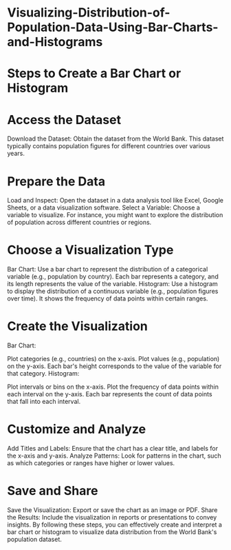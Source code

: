 # Visualizing-Distribution-of-Population-Data-Using-Bar-Charts-and-Histograms
# Steps to Create a Bar Chart or Histogram
# Access the Dataset

Download the Dataset: Obtain the dataset from the World Bank. This dataset typically contains population figures for different countries over various years.
# Prepare the Data

Load and Inspect: Open the dataset in a data analysis tool like Excel, Google Sheets, or a data visualization software.
Select a Variable: Choose a variable to visualize. For instance, you might want to explore the distribution of population across different countries or regions.
# Choose a Visualization Type

Bar Chart: Use a bar chart to represent the distribution of a categorical variable (e.g., population by country). Each bar represents a category, and its length represents the value of the variable.
Histogram: Use a histogram to display the distribution of a continuous variable (e.g., population figures over time). It shows the frequency of data points within certain ranges.
# Create the Visualization

Bar Chart:

Plot categories (e.g., countries) on the x-axis.
Plot values (e.g., population) on the y-axis.
Each bar's height corresponds to the value of the variable for that category.
Histogram:

Plot intervals or bins on the x-axis.
Plot the frequency of data points within each interval on the y-axis.
Each bar represents the count of data points that fall into each interval.
# Customize and Analyze

Add Titles and Labels: Ensure that the chart has a clear title, and labels for the x-axis and y-axis.
Analyze Patterns: Look for patterns in the chart, such as which categories or ranges have higher or lower values.
# Save and Share

Save the Visualization: Export or save the chart as an image or PDF.
Share the Results: Include the visualization in reports or presentations to convey insights.
By following these steps, you can effectively create and interpret a bar chart or histogram to visualize data distribution from the World Bank's population dataset.
